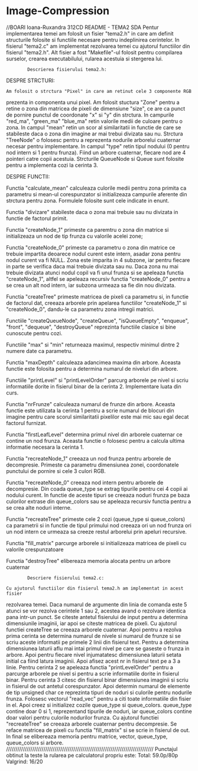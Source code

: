 # Image-Compression
//BOARI Ioana-Ruxandra 312CD					README - TEMA2 SDA
    Pentur implementarea temei am folosit un fisier "tema2.h" in care
am definit structurile folosite si functiile necesare pentru indeplinirea
cerintelor. In fisierul "tema2.c" am implementat rezolvarea temei cu ajutorul
functiilor din fisierul "tema2.h". Alt fisier a fost "Makefile"-ul folosit pentru
compilarea surselor, crearea executabilului, rularea acestuia si stergerea lui.

			Descrierea fisierului tema2.h:

DESPRE STRCTURI:

    Am folosit o strctura "Pixel" in care am retinut cele 3 componente RGB
prezenta in componenta unui pixel. Am folosit stuctura "Zone" pentru a retine
o zona din matricea de pixeli de dimensiune "size", ce are ca punct de pornire
punctul de coordonate "x" si "y" din strctura. In campurile "red_ma", "green_ma"
"blue_ma" retin valorile medii de culoare pentru o zona. In campul "mean"
retin un scor al similaritatii in functie de care se stabileste daca o zona din 
imagine ar mai trebui divizata sau nu. Strctura "TreeNode" o folosesc pentru
a reprezenta nodurile arborelui cuaternar necesar pentru implementare. In campul
"type" retin tipul nodului (0 pentru nod intern si 1 pentru frunza). Fiind un 
arbore cuaternar, fiecare nod are 4 pointeri catre copii acestuia.
Strcturile QueueNode si Queue sunt folosite pentru a implementa cozi la cerinta 3.

DESPRE FUNCTII:

Functia "calculate_mean" calculeaza culorile medii pentru zona primita ca
parametru si mean-ul corespunzator si initializeaza campurile aferente din 
strctura pentru zona. Formulele folosite sunt cele indicate in enunt.

Functia "divizare" stabileste daca o zona mai trebuie sau nu divizata in 
functie de factorul primit.

Functia "createNode_1" primeste ca paremtru o zona din matrice si initializeaza
un nod de tip frunza cu valorile acelei zone;

Functia "createNode_0" primeste ca parametru o zona din matrice ce trebuie
impartita deoarece nodul curent este intern, asadar zona pentru nodul curent
va fi NULL. Zona este imparita in 4 subzone, iar pentru fiecare in parte 
se verifica daca mai trebuie divizata sau nu. Daca zona nu mai trebuie 
divizata atunci nodul copil va fi unul frunza si se apeleaza functia 
"createNode_1", altfel se apeleaza recursiv functia "createNode_0" pentru 
a se crea un alt nod intern, iar subzona urmeaza sa fie din nou divizata.

Functia "createTree" primeste matricea de pixeli ca parametru si, in functie de 
factorul dat, creeaza arborele prin apelarea functiilor "createNode_1" si
"createNode_0", dandu-le ca parametru zona intregii matrici.

Functiile "createQueueNode", "createQueue", "isQueueEmpty", "enqueue",
"front", "dequeue", "destroyQueue" reprezinta functiile clasice si bine cunoscute
pentru cozi.

Functiile "max" si "min" returneaza maximul, respectiv minimul dintre 2 numere
date ca parametru.

Functia "maxDepth" calculeaza adancimea maxima din arbore. Aceasta functie
este folosita pentru a determina numarul de niveluri din arbore.

Functiile "printLevel" si "printLevelOrder" parcurg arborele pe nivel si scriu
informatiile dorite in fisierul binar de la cerinta 2. Implementare luata din curs.

Functia "nrFrunze" calculeaza numarul de frunze din arbore. Aceasta functie este
utilizata la cerinta 1 pentru a scrie numarul de blocuri din imagine pentru
care scorul similaritatii pixelilor este mai mic sau egal decat factorul furnizat.

Functia "firstLeafLevel" determina primul nivel din arborele cuaternar ce
contine un nod frunza. Aceasta functie o folosesc pentru a calcula ultima 
informatie necesara la cerinta 1.

Functia "recreateNode_1" creeaza un nod frunza pentru arborele de decompresie.
Primeste ca parametru dimensiunea zonei, coordonatele punctului de pornire si
cele 3 culori RGB.

Functia "recreateNode_0" creeaza nod intern pentru arborele de decompresie.
Din coada queue_type se extrag tipurile pentru cei 4 copii ai nodului curent.
In functie de aceste tipuri se creeaza noduri frunza pe baza culorilor extrase
din queue_colors sau se apeleaza recursiv functia pentru a se crea alte noduri interne.

Functia "recreateTree" primeste cele 2 cozi (queue_type si queue_colors)
ca parametrii si in functie de tipul primului nod creeaza ori un 
nod frunza ori un nod intern ce urmeaza sa creeze restul arborelui prin apeluri
recursive.

Functia "fill_matrix" parcurge arborele si initializeaza matricea de pixeli cu 
valorile crespunzatoare

Functia "destroyTree" elibereaza memoria alocata pentru un arbore cuaternar

			Descriere fisierului tema2.c:

    Cu ajutorul functiilor din fisierul tema2.h am implementat in acest fisier
rezolvarea temei.
Daca numarul de argumente din linia de comanda este 5 atunci se vor rezolva
cerintele 1 sau 2, acestea avand o rezolvare identica pana intr-un punct.
Se citeste antetul fisierului de input pentru a determina dimensiunile imaginii,
iar apoi se citeste matricea de pixeli. Cu ajutorul functiei createTree se
creeaza arborele cuaternar. Apoi pentru a rezolva prima cerinta se determina
numarul de nivele si numarul de frunze si se scriu aceste informatii pe primele
2 linii din fisierul text. Pentru a determina dimensiunea laturii
aflu mai intai primul nivel pe care se gaseste o frunza in arbore. Apoi
pentru fiecare nivel injumatatesc dimensiunea laturii setata initial ca fiind
latura imaginii. Apoi afisez acest nr in fisierul text pe a 3 a linie.
Pentru cerinta 2 se apeleaza functia "printLevelOrder" pentru a parcurge
arborele pe nivel si pentru a scrie informatiile dorite in fisierul binar.
Pentru cerinta 3 citesc din fisierul binar dimensiunea imaginii si scriu in 
fisierul de out antetul corespunzator. Apoi determin numarul de elemente de tip 
unsigned char ce reprezinta tipuri de noduri si culorile pentru nodurile frunza.
Folosesc vectorul "read_vec" pentru a citi toate informatiile din fisier in el.
Apoi creez si initializez cozile queue_type si queue_colors.
queue_type contine doar 0 si 1, reprezentand tipurile de noduri, iar queue_colors
contine doar valori pentru culorile nodurilor frunza.
Cu ajutorul functiei "recreateTree" se creeaza arborele cuaternar pentru decompresie.
Se reface matricea de pixeli cu functia "fill_matrix" si se scrie in fisierul de out.
In final se elibereaza memoria pentru matrice, vector, queue_type, queue_colors si arbore.
///////////////////////////////////////////////////////////////////////////////
Punctajul obtinut la teste la rularea pe calculatorul propriu este:
Total: 59.0p/80p
Valgrind: 16/20
